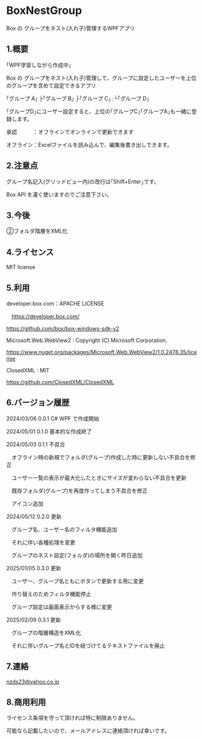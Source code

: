 # BoxNestGroup

Box の グループをネスト(入れ子)管理するWPFアプリ

## 1.概要

｢WPF学習しながら作成中｣

Box の グループをネスト(入れ子)管理して、グループに設定したユーザーを上位のグループを含めて設定できるアプリ

｢グループ A｣
├｢グループ B｣
├｢グループ C｣
:└｢グループ D｣

｢グループD｣にユーザー設定すると、上位の｢グループC｣｢グループA｣も一緒に登録します。

承認　　　：オフラインでオンラインで更新できます

オフライン：Excelファイルを読み込んで、編集後書き出しできます。


## 2.注意点

グループ名記入(グリッドビュー内)の改行は｢Shift+Enter｣です。

Box API を凄く使いますのでご注意下さい。

## 3.今後

②フォルダ階層をXML化

## 4.ライセンス

MIT license

## 5.利用

developer.box.com：APACHE LICENSE

　https://developer.box.com/

  https://github.com/box/box-windows-sdk-v2

Microsoft.Web.WebView2 : Copyright (C) Microsoft Corporation. 
  
  https://www.nuget.org/packages/Microsoft.Web.WebView2/1.0.2478.35/license

ClosedXML : MIT

  https://github.com/ClosedXML/ClosedXML


## 6.バージョン履歴

 2024/03/06 0.0.1 C# WPF で作成開始

 2024/05/01 0.1.0 基本的な作成終了
 
 2024/05/03 0.1.1 不具合

　オフライン時の新規でフォルダ(グループ)作成した時に更新しない不具合を修正

　ユーザー一覧の表示が最大化したときにサイズが変わらない不具合を更新

　既存フォルダ(グループ)を再度作ってしまう不具合を修正

　アイコン追加

 2024/05/12 0.2.0 更新

 　グループ名、ユーザー名のフィルタ機能追加

 　それに伴い各種処理を変更

 　グループのネスト設定(フォルダ)の場所を開く昨日追加

 2025/01/05 0.3.0 更新

 　ユーザー、グループ名ともにボタンで更新する用に変更

 　作り替えのためフィルタ機能停止
 
 　グループ設定は画面表示からする様に変更　

 2025/02/09 0.3.1 更新

 　グループの階層構造をXML化

 　それに伴いグループ名とIDを紐づけてるテキストファイルを廃止

## 7.連絡

nzds23@yahoo.co.jp

## 8.商用利用

ライセンス条項を守って頂ければ特に制限ありません。

可能なら記載したいので、メールアドレスに連絡頂ければ幸いです。

